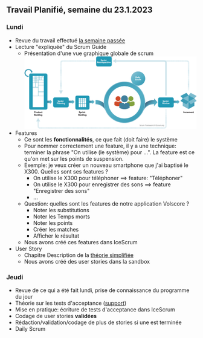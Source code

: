 ## Travail Planifié, semaine du 23.1.2023

### Lundi 

- Revue du travail effectué [la semaine passée](Semaine1.md)
- Lecture "expliquée" du Scrum Guide
  - Présentation d'une vue graphique globale de scrum ![](../Supports/scrum_framework.png)
- Features
    - Ce sont les **fonctionnalités**, ce que fait (doit faire) le système
    - Pour nommer correctement une feature, il y a une technique: terminer la phrase "On utilise (le système) pour ...". La feature est ce qu'on met sur les points de suspension.
    - Exemple: je veux créer un nouveau smartphone que j'ai baptisé le X300. Quelles sont ses features ?
        - On utilise le X300 pour téléphoner  ==> feature: "Téléphoner"
        - On utilise le X300 pour enregistrer des sons  ==>  feature "Enregistrer des sons"
        - ...
    - Question: quelles sont les features de notre application Volscore ?
        - Noter les substitutions
        - Noter les Temps morts
        - Noter les points
        - Créer les matches
        - Afficher le résultat
    - Nous avons créé ces features dans IceScrum
- User Story
    - Chapitre Description de la [théorie simplifiée](../Supports/User%20Stories.pdf)
    - Nous avons créé des user stories dans la sandbox

### Jeudi 

- Revue de ce qui a été fait lundi, prise de connaissance du programme du jour
- Théorie sur les tests d'acceptance ([support](../Supports/User%20Stories.pdf)) 
- Mise en pratique: écriture de tests d'acceptance dans IceScrum
- Codage de user stories **validées**
- Rédaction/validation/codage de plus de stories si une est terminée
- Daily Scrum
